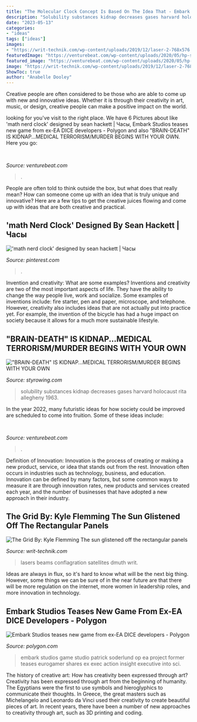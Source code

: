 ```yaml
---
title: "The Molecular Clock Concept Is Based On The Idea That - Embark Studios Game Studio Patrick Soderlund Op Ea Project Former Teases Eurogamer Shares Ex Exec Action Insight Executive Into Sci"
description: "Solubility substances kidnap decreases gases harvard holocaust rita allegheny 1963"
date: "2023-05-13"
categories:
- "ideas"
tags: ["ideas"]
images:
- "https://writ-technik.com/wp-content/uploads/2019/12/laser-2-768x576.jpg"
featuredImage: "https://venturebeat.com/wp-content/uploads/2020/05/hp-spring-5.jpg"
featured_image: "https://venturebeat.com/wp-content/uploads/2020/05/hp-spring-5.jpg"
image: "https://writ-technik.com/wp-content/uploads/2019/12/laser-2-768x576.jpg"
ShowToc: true
author: "Anabelle Dooley"
---
```



Creative people are often considered to be those who are able to come up with new and innovative ideas. Whether it is through their creativity in art, music, or design, creative people can make a positive impact on the world.

	

		
looking for  you've visit to the right place. We have 6 Pictures about  like &#039;math nerd clock&#039; designed by sean hackett | Часы, Embark Studios teases new game from ex-EA DICE developers - Polygon and also &quot;BRAIN-DEATH&quot; IS KIDNAP...MEDICAL TERRORISM/MURDER BEGINS WITH YOUR OWN. Here you go:
		
    
## 

<img loading=lazy src="https://venturebeat.com/wp-content/uploads/2020/07/unity-transform-2020-labeling-comlexity.jpg" onerror="this.onerror=null;this.src='https://tse1.mm.bing.net/th?id=OIP.Muk9wk0wxlX4FOFIj9yonAHaEn&amp;pid=15.1';" alt="">

_Source: venturebeat.com_

>. 

	

People are often told to think outside the box, but what does that really mean? How can someone come up with an idea that is truly unique and innovative? Here are a few tips to get the creative juices flowing and come up with ideas that are both creative and practical.

    
## &#039;math Nerd Clock&#039; Designed By Sean Hackett | Часы

<img loading=lazy src="https://i.pinimg.com/originals/11/f7/89/11f7892c737ff96f3021d7143f71fa3e.jpg" onerror="this.onerror=null;this.src='https://tse2.mm.bing.net/th?id=OIP.vKlTPWrZmYS2DD-XRftvagHaHB&amp;pid=15.1';" alt="&#039;math nerd clock&#039; designed by sean hackett | Часы">

_Source: pinterest.com_

>. 

	

Invention and creativity: What are some examples?
Inventions and creativity are two of the most important aspects of life. They have the ability to change the way people live, work and socialize. Some examples of inventions include: fire starter, pen and paper, microscope, and telephone. However, creativity also includes ideas that are not actually put into practice yet. For example, the invention of the bicycle has had a huge impact on society because it allows for a much more sustainable lifestyle.

    
## &quot;BRAIN-DEATH&quot; IS KIDNAP...MEDICAL TERRORISM/MURDER BEGINS WITH YOUR OWN

<img loading=lazy src="http://styrowing.com/images/coffeesmface.jpg" onerror="this.onerror=null;this.src='https://tse2.mm.bing.net/th?id=OIP.TVN1p-BTYk2RIpDa6ntgYgHaJ8&amp;pid=15.1';" alt="&quot;BRAIN-DEATH&quot; IS KIDNAP...MEDICAL TERRORISM/MURDER BEGINS WITH YOUR OWN">

_Source: styrowing.com_

>solubility substances kidnap decreases gases harvard holocaust rita allegheny 1963. 

	

In the year 2022, many futuristic ideas for how society could be improved are scheduled to come into fruition. Some of these ideas include: 

    
## 

<img loading=lazy src="https://venturebeat.com/wp-content/uploads/2020/05/hp-spring-5.jpg" onerror="this.onerror=null;this.src='https://tse2.mm.bing.net/th?id=OIP.fXSXyjRlr5jTrM8LdxvxWQHaFj&amp;pid=15.1';" alt="">

_Source: venturebeat.com_

>. 

	

Definition of Innovation:
Innovation is the process of creating or making a new product, service, or idea that stands out from the rest. Innovation often occurs in industries such as technology, business, and education. Innovation can be defined by many factors, but some common ways to measure it are through innovation rates, new products and services created each year, and the number of businesses that have adopted a new approach in their industry.

    
## The Grid By: Kyle Flemming The Sun Glistened Off The Rectangular Panels

<img loading=lazy src="https://writ-technik.com/wp-content/uploads/2019/12/laser-2-768x576.jpg" onerror="this.onerror=null;this.src='https://tse3.mm.bing.net/th?id=OIP.IG616ZWUxNrZ8PfvfjVI1QHaFj&amp;pid=15.1';" alt="The Grid By: Kyle Flemming The sun glistened off the rectangular panels">

_Source: writ-technik.com_

>lasers beams conflagration satellites dmuth writ. 

	

Ideas are always in flux, so it's hard to know what will be the next big thing. However, some things we can be sure of in the near future are that there will be more regulation on the internet, more women in leadership roles, and more innovation in technology.

    
## Embark Studios Teases New Game From Ex-EA DICE Developers - Polygon

<img loading=lazy src="https://cdn.vox-cdn.com/thumbor/dLJY6QRXUDuYkb_8GCz6iYlaoSc=/0x0:1400x787/1200x0/filters:focal(0x0:1400x787):no_upscale()/cdn.vox-cdn.com/uploads/chorus_asset/file/14137287/1_pZT3D8OuYSRXoXauXCEmVA.jpeg" onerror="this.onerror=null;this.src='https://tse2.mm.bing.net/th?id=OIP.1MpRVycygKyBoNG28LE6UQHaEK&amp;pid=15.1';" alt="Embark Studios teases new game from ex-EA DICE developers - Polygon">

_Source: polygon.com_

>embark studios game studio patrick soderlund op ea project former teases eurogamer shares ex exec action insight executive into sci. 

	

The history of creative art: How has creativity been expressed through art?
Creativity has been expressed through art from the beginning of humanity. The Egyptians were the first to use symbols and hieroglyphics to communicate their thoughts. In Greece, the great masters such as Michelangelo and Leonardo da Vinci used their creativity to create beautiful pieces of art. In recent years, there have been a number of new approaches to creativity through art, such as 3D printing and coding.

